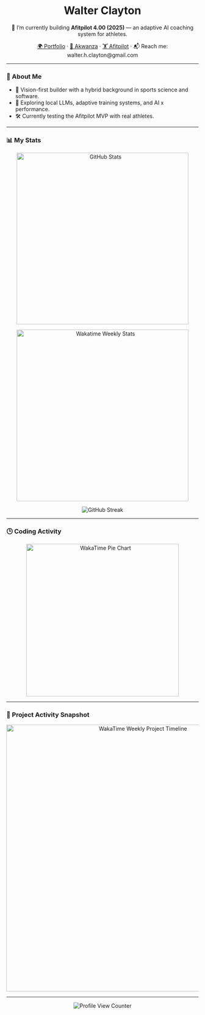 <h1 align="center">Walter Clayton</h1>

<p align="center">
  🚀 I’m currently building <strong>Afitpilot 4.00 (2025)</strong> — an adaptive AI coaching system for athletes.
</p>

<p align="center">
  <a href="https://www.walterclayton.com/">🌍 Portfolio</a> · 
  <a href="https://www.akwanza.com/">🦁 Akwanza</a> · 
  <a href="https://www.afitpilot.com/">🏋️ Afitpilot</a> · 
  📬 Reach me: walter.h.clayton@gmail.com
</p>

---

### 🧠 About Me

- 🎯 Vision-first builder with a hybrid background in sports science and software.
- 🌱 Exploring local LLMs, adaptive training systems, and AI x performance.
- 🛠️ Currently testing the Afitpilot MVP with real athletes.

---

### 📊 My Stats

<p align="center">
  <img width="450" src="https://github-readme-stats.vercel.app/api?username=walter-clayton&show_icons=true&theme=radical" alt="GitHub Stats" />
</p>

<p align="center">
  <img width="450" src="https://github-readme-stats.vercel.app/api/wakatime?username=walthedude&layout=compact&theme=radical" alt="Wakatime Weekly Stats" />
</p>

<p align="center">
  <img src="https://streak-stats.demolab.com/?user=walter-clayton&theme=radical" alt="GitHub Streak" />
</p>

---

### 🕒 Coding Activity

<p align="center">
  <img src="https://wakatime.com/share/@walthedude/0236c843-abcb-4da5-aa4a-d2dc0e0c1b1e.svg" width="400px" alt="WakaTime Pie Chart" />
</p>

---

### 🔄 Project Activity Snapshot

<p align="center">
  <img src="https://wakatime.com/share/@walthedude/91acb41a-26c7-4410-a97c-9f8914189c03.svg" width="700px" alt="WakaTime Weekly Project Timeline" />
</p>

---

<p align="center">
  <img src="https://komarev.com/ghpvc/?username=walter-clayton&label=Profile%20Views" alt="Profile View Counter" />
</p>
